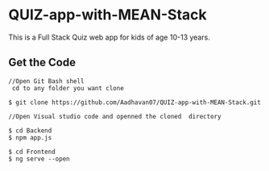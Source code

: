 # QUIZ-app-with-MEAN-Stack

This is a Full Stack Quiz web app for kids of age 10-13 years.

## Get the Code

```
//Open Git Bash shell
 cd to any folder you want clone
 
$ git clone https://github.com/Aadhavan07/QUIZ-app-with-MEAN-Stack.git

//Open Visual studio code and openned the cloned  directory

$ cd Backend
$ npm app.js

$ cd Frontend
$ ng serve --open 
